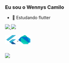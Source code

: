 ### Eu sou o Wennys Camilo

- 🔭 Estudando flutter
<div>
  <a href="https://github.com/wennys-camilo">
  <img height="160em" src="https://github-readme-stats.vercel.app/api?username=wennys-camilo&show_icons=true&theme=vision-friendly-dark&include_all_commits=true&count_private=true"/>
  <img height="160em" src="https://github-readme-stats.vercel.app/api/top-langs/?username=wennys-camilo&layout=compact&langs_count=7&theme=vision-friendly-dark"/>
</div>

<div style="display: inline_block"><br>
  <img align="center" alt="Wennys-Flutter" height="30" width="40" src="https://github.com/devicons/devicon/blob/master/icons/flutter/flutter-original.svg">
  <img align="center" alt="Wennys-Flutter" height="30" width="40" src="https://github.com/devicons/devicon/blob/master/icons/dart/dart-original.svg">
</div>
  
##
  
<div> 

  <a href="https://br.linkedin.com/in/wennyscamilo" target="_blank"><img src="https://img.shields.io/badge/-LinkedIn-%230077B5?style=for-the-badge&logo=linkedin&logoColor=white" target="_blank"></a> 
 
 
</div>
 

  
  

